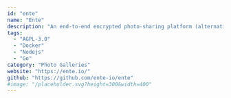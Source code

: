 ```yaml
---
id: "ente"
name: "Ente"
description: "An end-to-end encrypted photo-sharing platform (alternative to Google Photos, Apple Photos)."
tags:
  - "AGPL-3.0"
  - "Docker"
  - "Nodejs"
  - "Go"
category: "Photo Galleries"
website: "https://ente.io/"
github: "https://github.com/ente-io/ente"
#image: "/placeholder.svg?height=300&width=400"
---
```


